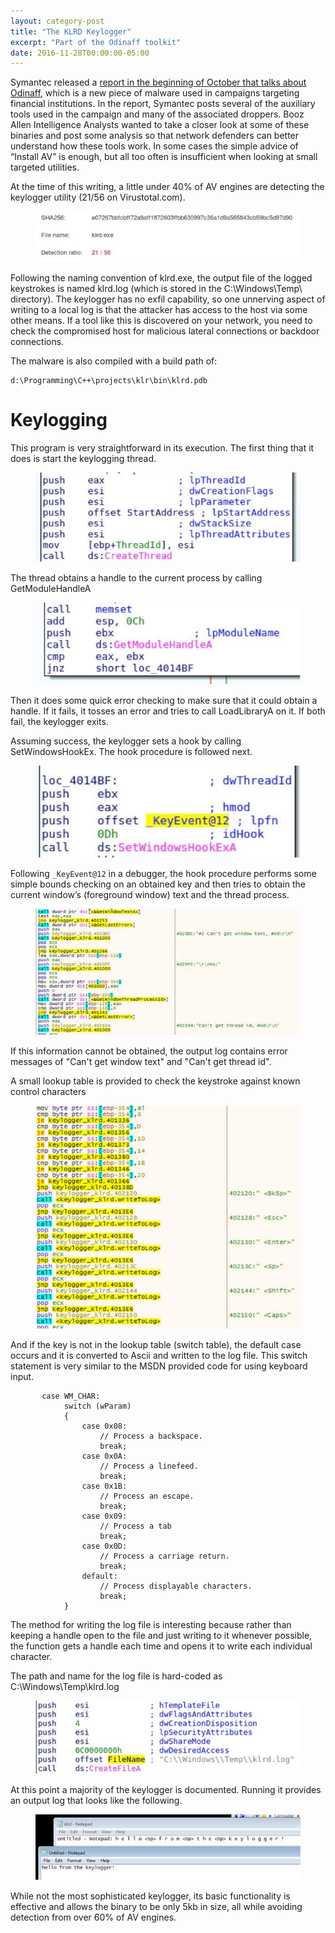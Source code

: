 ```yaml
---
layout: category-post
title: "The KLRD Keylogger"
excerpt: "Part of the Odinaff toolkit"
date: 2016-11-28T00:00:00-05:00
---
```


Symantec released a [report in the beginning of October that talks about Odinaff](https://www.symantec.com/connect/blogs/odinaff-new-trojan-used-high-level-financial-attacks), which is a new piece of malware used in campaigns targeting financial institutions.  In the report, Symantec posts several of the auxiliary tools used in the campaign and many of the associated droppers.  Booz Allen Intelligence Analysts wanted to take a closer look at some of these binaries and post some analysis so that network defenders can better understand how these tools work.  In some cases the simple advice of “Install AV” is enough, but all too often is insufficient when looking at small targeted utilities. 

At the time of this writing, a little under 40% of AV engines are detecting the keylogger utility (21/56 on Virustotal.com). 

<figure>
<img src="/images/klrd1.jpg">
</figure>

Following the naming convention of klrd.exe, the output file of the logged keystrokes is named klrd.log (which is stored in the C:\Windows\Temp\ directory).  The keylogger has no exfil capability, so one unnerving aspect of writing to a local log is that the attacker has access to the host via some other means.  If a tool like this is discovered on your network, you need to check the compromised host for malicious lateral connections or backdoor connections.

The malware is also compiled with a build path of:

```
d:\Programming\C++\projects\klr\bin\klrd.pdb
```

# Keylogging

This program is very straightforward in its execution.  The first thing that it does is start the keylogging thread.

<figure>
<img src="/images/klrd2.jpg">
</figure>

The thread obtains a handle to the current process by calling GetModuleHandleA

<figure>
<img src="/images/klrd3.jpg">
</figure>

Then it does some quick error checking to make sure that it could obtain a handle.  If it fails, it tosses an error and tries to call LoadLibraryA on it.  If both fail, the keylogger exits.

Assuming success, the keylogger sets a hook by calling SetWindowsHookEx.   The hook procedure is followed next.

<figure>
<img src="/images/klrd4.jpg">
</figure>

Following `_KeyEvent@12` in a debugger, the hook procedure performs some simple bounds checking on an obtained key and then tries to obtain the current window’s (foreground window) text and the thread process.

<figure>
<img src="/images/klrd5.jpg">
</figure>

If this information cannot be obtained, the output log contains error messages of "Can't get window text" and "Can't get thread id".

A small lookup table is provided to check the keystroke against known control characters

<figure>
<img src="/images/klrd6.jpg">
</figure>

And if the key is not in the lookup table (switch table), the default case occurs and it is converted to Ascii and written to the log file. This switch statement is very similar to the MSDN provided code for using keyboard input.

```
       case WM_CHAR: 
            switch (wParam) 
            { 
                case 0x08: 
                    // Process a backspace. 
                    break; 
                case 0x0A: 
                    // Process a linefeed. 
                    break; 
                case 0x1B: 
                    // Process an escape. 
                    break; 
                case 0x09: 
                    // Process a tab
                    break; 
                case 0x0D: 
                    // Process a carriage return. 
                    break; 
                default: 
                    // Process displayable characters. 
                    break; 
            } 
```

The method for writing the log file is interesting because rather than keeping a handle open to the file and just writing to it whenever possible, the function gets a handle each time and opens it to write each individual character.

The path and name for the log file is hard-coded as C:\Windows\Temp\klrd.log

<figure>
<img src="/images/klrd7.jpg">
</figure>

At this point a majority of the keylogger is documented. Running it provides an output log that looks like the following.

<figure>
<img src="/images/klrd8.jpg">
</figure>

While not the most sophisticated keylogger, its basic functionality is effective and allows the binary to be only 5kb in size, all while avoiding detection from over 60% of AV engines.
